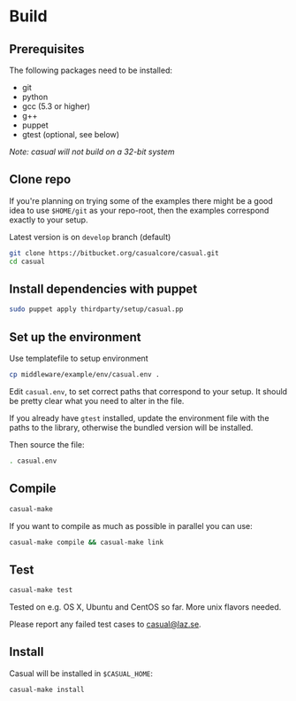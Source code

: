 # Build

## Prerequisites

The following packages need to be installed:

 * git
 * python
 * gcc (5.3 or higher)
 * g++
 * puppet
 * gtest (optional, see below)

*Note: casual will not build on a 32-bit system*

## Clone repo

If you're planning on trying some of the examples there might be a good idea to use `$HOME/git` as your repo-root, then
the examples correspond exactly to your setup.

Latest version is on `develop` branch (default)

```bash
git clone https://bitbucket.org/casualcore/casual.git
cd casual
```

## Install dependencies with puppet

```bash
sudo puppet apply thirdparty/setup/casual.pp
```

## Set up the environment

Use templatefile to setup environment

```bash
cp middleware/example/env/casual.env .
```

Edit `casual.env`, to set correct paths that correspond to your setup. It
should be pretty clear what you need to alter in the file.

If you already have `gtest` installed, update the environment file with the
paths to the library, otherwise the bundled version will be installed.

Then source the file:

```bash
. casual.env
```

## Compile
     
```bash
casual-make
```
     
If you want to compile as much as possible in parallel you can use:

```bash
casual-make compile && casual-make link
```

## Test

```bash
casual-make test
```

Tested on e.g. OS X, Ubuntu and CentOS so far. More unix flavors needed.

Please report any failed test cases to casual@laz.se.

## Install

Casual will be installed in `$CASUAL_HOME`:

```bash
casual-make install
```
